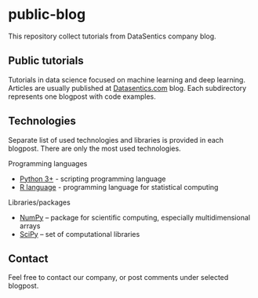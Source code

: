 # public-blog
This repository collect tutorials from DataSentics company blog.
## Public tutorials
Tutorials in data science focused on machine learning and deep learning. Articles are usually published at [Datasentics.com](http://www.datasentics.com/) blog. Each subdirectory represents one blogpost with code examples.

## Technologies
Separate list of used technologies and libraries is provided in each blogpost. There are only the most used technologies.

Programming languages

  - [Python 3+](https://www.python.org/) - scripting programming language
  - [R language](https://www.python.org/) - programming language for statistical computing

Libraries/packages

  - [NumPy](http://www.numpy.org/) – package for scientific computing, especially multidimensional arrays
  - [SciPy](https://www.scipy.org/) – set of computational libraries
  
## Contact

Feel free to contact our company, or post comments under selected blogpost.
